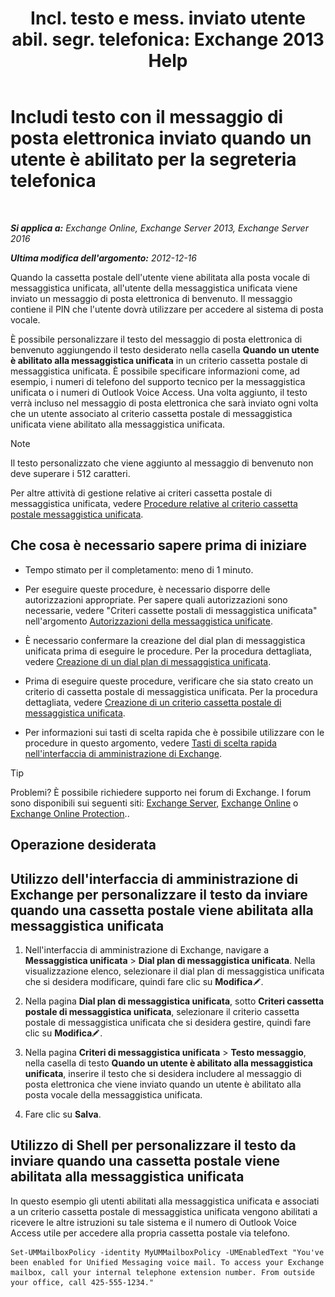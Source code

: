 ﻿---
title: 'Incl. testo e mess. inviato utente abil. segr. telefonica: Exchange 2013 Help'
TOCTitle: Includi testo con il messaggio di posta elettronica inviato quando un utente è abilitato per la segreteria telefonica
ms:assetid: 3e8292fb-0cdb-445d-8048-a59af7c38d63
ms:mtpsurl: https://technet.microsoft.com/it-it/library/Bb201679(v=EXCHG.150)
ms:contentKeyID: 51407363
ms.date: 05/22/2018
mtps_version: v=EXCHG.150
ms.translationtype: MT
---

# Includi testo con il messaggio di posta elettronica inviato quando un utente è abilitato per la segreteria telefonica

 

_**Si applica a:** Exchange Online, Exchange Server 2013, Exchange Server 2016_

_**Ultima modifica dell'argomento:** 2012-12-16_

Quando la cassetta postale dell'utente viene abilitata alla posta vocale di messaggistica unificata, all'utente della messaggistica unificata viene inviato un messaggio di posta elettronica di benvenuto. Il messaggio contiene il PIN che l'utente dovrà utilizzare per accedere al sistema di posta vocale.

È possibile personalizzare il testo del messaggio di posta elettronica di benvenuto aggiungendo il testo desiderato nella casella **Quando un utente è abilitato alla messaggistica unificata** in un criterio cassetta postale di messaggistica unificata. È possibile specificare informazioni come, ad esempio, i numeri di telefono del supporto tecnico per la messaggistica unificata o i numeri di Outlook Voice Access. Una volta aggiunto, il testo verrà incluso nel messaggio di posta elettronica che sarà inviato ogni volta che un utente associato al criterio cassetta postale di messaggistica unificata viene abilitato alla messaggistica unificata.


> [!NOTE]
> Il testo personalizzato che viene aggiunto al messaggio di benvenuto non deve superare i 512 caratteri.



Per altre attività di gestione relative ai criteri cassetta postale di messaggistica unificata, vedere [Procedure relative al criterio cassetta postale messaggistica unificata](um-mailbox-policy-procedures-exchange-2013-help.md).

## Che cosa è necessario sapere prima di iniziare

  - Tempo stimato per il completamento: meno di 1 minuto.

  - Per eseguire queste procedure, è necessario disporre delle autorizzazioni appropriate. Per sapere quali autorizzazioni sono necessarie, vedere "Criteri cassette postali di messaggistica unificata" nell'argomento [Autorizzazioni della messaggistica unificate](unified-messaging-permissions-exchange-2013-help.md).

  - È necessario confermare la creazione del dial plan di messaggistica unificata prima di eseguire le procedure. Per la procedura dettagliata, vedere [Creazione di un dial plan di messaggistica unificata](create-a-um-dial-plan-exchange-2013-help.md).

  - Prima di eseguire queste procedure, verificare che sia stato creato un criterio di cassetta postale di messaggistica unificata. Per la procedura dettagliata, vedere [Creazione di un criterio cassetta postale di messaggistica unificata](create-a-um-mailbox-policy-exchange-2013-help.md).

  - Per informazioni sui tasti di scelta rapida che è possibile utilizzare con le procedure in questo argomento, vedere [Tasti di scelta rapida nell'interfaccia di amministrazione di Exchange](keyboard-shortcuts-in-the-exchange-admin-center-exchange-online-protection-help.md).


> [!TIP]
> Problemi? È possibile richiedere supporto nei forum di Exchange. I forum sono disponibili sui seguenti siti: <A href="https://go.microsoft.com/fwlink/p/?linkid=60612">Exchange Server</A>, <A href="https://go.microsoft.com/fwlink/p/?linkid=267542">Exchange Online</A> o <A href="https://go.microsoft.com/fwlink/p/?linkid=285351">Exchange Online Protection</A>..



## Operazione desiderata

## Utilizzo dell'interfaccia di amministrazione di Exchange per personalizzare il testo da inviare quando una cassetta postale viene abilitata alla messaggistica unificata

1.  Nell'interfaccia di amministrazione di Exchange, navigare a **Messaggistica unificata** \> **Dial plan di messaggistica unificata**. Nella visualizzazione elenco, selezionare il dial plan di messaggistica unificata che si desidera modificare, quindi fare clic su **Modifica**![Icona Modifica](images/JJ218640.6f53ccb2-1f13-4c02-bea0-30690e6ea71d(EXCHG.150).gif "Icona Modifica").

2.  Nella pagina **Dial plan di messaggistica unificata**, sotto **Criteri cassetta postale di messaggistica unificata**, selezionare il criterio cassetta postale di messaggistica unificata che si desidera gestire, quindi fare clic su **Modifica**![Icona Modifica](images/JJ218640.6f53ccb2-1f13-4c02-bea0-30690e6ea71d(EXCHG.150).gif "Icona Modifica").

3.  Nella pagina **Criteri di messaggistica unificata** \> **Testo messaggio**, nella casella di testo **Quando un utente è abilitato alla messaggistica unificata**, inserire il testo che si desidera includere al messaggio di posta elettronica che viene inviato quando un utente è abilitato alla posta vocale della messaggistica unificata.

4.  Fare clic su **Salva**.

## Utilizzo di Shell per personalizzare il testo da inviare quando una cassetta postale viene abilitata alla messaggistica unificata

In questo esempio gli utenti abilitati alla messaggistica unificata e associati a un criterio cassetta postale di messaggistica unificata vengono abilitati a ricevere le altre istruzioni su tale sistema e il numero di Outlook Voice Access utile per accedere alla propria cassetta postale via telefono.

    Set-UMMailboxPolicy -identity MyUMMailboxPolicy -UMEnabledText "You've been enabled for Unified Messaging voice mail. To access your Exchange mailbox, call your internal telephone extension number. From outside your office, call 425-555-1234."

